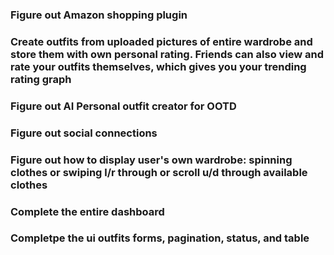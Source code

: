 ### Figure out Amazon shopping plugin
### Create outfits from uploaded pictures of entire wardrobe and store them with own personal rating. Friends can also view and rate your outfits themselves, which gives you your trending rating graph
### Figure out AI Personal outfit creator for OOTD
### Figure out social connections
### Figure out how to display user's own wardrobe: spinning clothes or swiping l/r through or scroll u/d through available clothes
### Complete the entire dashboard
### Completpe the ui outfits forms, pagination, status, and table
